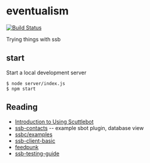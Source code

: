 # eventualism 
[![Build Status](https://travis-ci.com/nichoth/eventualism.svg?branch=master)](https://travis-ci.com/nichoth/eventualism)

Trying things with ssb

## start
Start a local development server

    $ node server/index.js
    $ npm start


## Reading
* [Introduction to Using Scuttlebot](https://ssbc.github.io/docs/scuttlebot/tutorial.html)
* [ssb-contacts](https://github.com/ssbc/ssb-contacts/blob/master/index.js) -- example sbot plugin, database view
* [ssbc/examples](https://github.com/ssbc/examples)
* [ssb-client-basic](https://github.com/mixmix/ssb-client-basic)
* [feedpunk](https://github.com/staltz/feedpunk)
* [ssb-testing-guide](https://github.com/ssbc/ssb-testing-guide)

